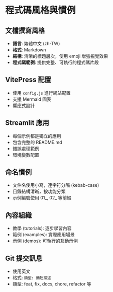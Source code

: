 # 程式碼風格與慣例

## 文檔撰寫風格
- **語言**: 繁體中文 (zh-TW)
- **格式**: Markdown
- **結構**: 清晰的標題層次，使用 emoji 增強視覺效果
- **程式碼範例**: 提供完整、可執行的程式碼片段

## VitePress 配置
- 使用 `config.js` 進行網站配置
- 支援 Mermaid 圖表
- 響應式設計

## Streamlit 應用
- 每個示例都是獨立的應用
- 包含完整的 README.md
- 錯誤處理範例
- 環境變數配置

## 命名慣例
- 文件名使用小寫，連字符分隔 (kebab-case)
- 目錄結構清晰，按功能分類
- 示例編號使用 01_, 02_ 等前綴

## 內容組織
- 教學 (tutorials): 逐步學習內容
- 範例 (examples): 實際應用場景
- 示例 (demos): 可執行的互動示例

## Git 提交訊息
- 使用英文
- 格式: `類型: 簡短描述`
- 類型: feat, fix, docs, chore, refactor 等